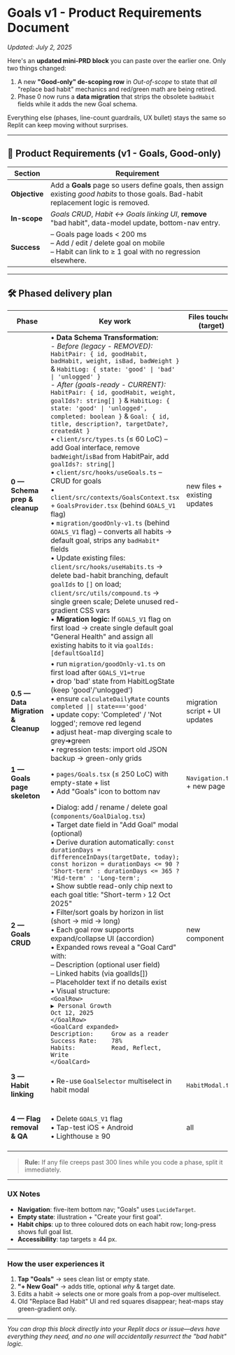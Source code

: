 # Goals v1 - Product Requirements Document

*Updated: July 2, 2025*

Here's an **updated mini-PRD block** you can paste over the earlier one.
Only two things changed:

1. A new **"Good-only" de-scoping row** in *Out-of-scope* to state that *all* "replace bad habit" mechanics and red/green math are being retired.
2. Phase 0 now runs a **data migration** that strips the obsolete `badHabit` fields while it adds the new Goal schema.

Everything else (phases, line-count guardrails, UX bullet) stays the same so Replit can keep moving without surprises.

---

## 📄 Product Requirements (v1 - Goals, Good-only)

| Section          | Requirement                                                                                                                              |
| ---------------- | ---------------------------------------------------------------------------------------------------------------------------------------- |
| **Objective**    | Add a **Goals** page so users define goals, then assign existing *good habits* to those goals. Bad-habit replacement logic is removed.   |
| **In-scope**     | *Goals CRUD*, *Habit ↔ Goals linking UI*, **remove** "bad habit", data-model update, bottom-nav entry.                                   |
| **Success**      | – Goals page loads < 200 ms<br>– Add / edit / delete goal on mobile<br>– Habit can link to ≥ 1 goal with no regression elsewhere.        |

---

## 🛠️ Phased delivery plan

| Phase                         | Key work                                                                                                                                                                                   | Files touched (target)      | Guard-rails                 |
| ----------------------------- | ------------------------------------------------------------------------------------------------------------------------------------------------------------------------------------------ | --------------------------- | --------------------------- |
| **0 — Schema prep & cleanup** | • **Data Schema Transformation:**<br>  - *Before (legacy - REMOVED):* `HabitPair: { id, goodHabit, badHabit, weight, isBad, badWeight }` & `HabitLog: { state: 'good' \| 'bad' \| 'unlogged' }`<br>  - *After (goals-ready - CURRENT):* `HabitPair: { id, goodHabit, weight, goalIds?: string[] }` & `HabitLog: { state: 'good' \| 'unlogged', completed: boolean }` & `Goal: { id, title, description?, targetDate?, createdAt }`<br>• `client/src/types.ts` (≤ 60 LoC) – add Goal interface, remove `badWeight`/`isBad` from HabitPair, add `goalIds?: string[]`<br>• `client/src/hooks/useGoals.ts` – CRUD for goals<br>• `client/src/contexts/GoalsContext.tsx` + `GoalsProvider.tsx` (behind `GOALS_V1` flag)<br>• `migration/goodOnly-v1.ts` (behind `GOALS_V1` flag) – converts all habits → default goal, strips any `badHabit*` fields<br>• Update existing files: `client/src/hooks/useHabits.ts` → delete bad-habit branching, default `goalIds` to `[]` on load; `client/src/utils/compound.ts` → single green scale; Delete unused red-gradient CSS vars<br>• **Migration logic:** If `GOALS_V1` flag on first load → create single default goal "General Health" and assign all existing habits to it via `goalIds: [defaultGoalId]` | new files + existing updates | Unit tests for `useHabits` and migration script; Feature flag `GOALS_V1` must default off until Phase 4; Heat-map visual diff: no red cells when flag is on |
| **0.5 — Data Migration & Cleanup** | • run `migration/goodOnly-v1.ts` on first load after `GOALS_V1=true`<br>• drop 'bad' state from HabitLogState (keep 'good'/'unlogged')<br>• ensure `calculateDailyRate` counts `completed \|\| state==='good'`<br>• update copy: 'Completed' / 'Not logged'; remove red legend<br>• adjust heat-map diverging scale to grey➔green<br>• regression tests: import old JSON backup → green-only grids | migration script + UI updates | Flag-gated migration |
| **1 — Goals page skeleton**   | • `pages/Goals.tsx` (≤ 250 LoC) with empty-state + list<br>• Add "Goals" icon to bottom nav                                                                                                | `Navigation.tsx` + new page | Flag ON only in dev         |
| **2 — Goals CRUD**            | • Dialog: add / rename / delete goal (`components/GoalDialog.tsx`)<br>• Target date field in "Add Goal" modal (optional)<br>• Derive duration automatically: `const durationDays = differenceInDays(targetDate, today); const horizon = durationDays <= 90 ? 'Short-term' : durationDays <= 365 ? 'Mid-term' : 'Long-term';`<br>• Show subtle read-only chip next to each goal title: "Short-term › 12 Oct 2025"<br>• Filter/sort goals by horizon in list (short → mid → long)<br>• Each goal row supports expand/collapse UI (accordion)<br>• Expanded rows reveal a "Goal Card" with:<br>    – Description (optional user field)<br>    – Linked habits (via goalIds[])<br>    – Placeholder text if no details exist<br>• Visual structure:<br>    `<GoalRow>`<br>      `▶︎ Personal Growth                     Oct 12, 2025`<br>    `</GoalRow>`<br>    `<GoalCard expanded>`<br>      `Description:     Grow as a reader`<br>      `Success Rate:    78%`<br>      `Habits:          Read, Reflect, Write`<br>    `</GoalCard>` | new component               | File < 150 LoC              |
| **3 — Habit linking**         | • Re-use `GoalSelector` multiselect in habit modal                                                                                                                                         | `HabitModal.tsx`            | No weight logic change      |
| **4 — Flag removal & QA**     | • Delete `GOALS_V1` flag<br>• Tap-test iOS + Android<br>• Lighthouse ≥ 90                                                                                                                  | all                         | Ensure no bundle-size spike |

> **Rule:** If any file creeps past 300 lines while you code a phase, split it immediately.

---

### UX Notes

* **Navigation**: five-item bottom nav; "Goals" uses `LucideTarget`.
* **Empty state**: illustration + "Create your first goal".
* **Habit chips**: up to three coloured dots on each habit row; long-press shows full goal list.
* **Accessibility**: tap targets ≥ 44 px.

---

### How the user experiences it

1. **Tap "Goals"** → sees clean list or empty state.
2. **"+ New Goal"** → adds title, optional *why* & target date.
3. Edits a habit → selects one or more goals from a pop-over multiselect.
4. Old "Replace Bad Habit" UI and red squares disappear; heat-maps stay green-gradient only.

---

*You can drop this block directly into your Replit docs or issue—devs have everything they need, and no one will accidentally resurrect the "bad habit" logic.*